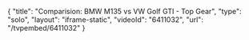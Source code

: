 {
    "title": "Comparision: BMW M135 vs VW Golf GTI - Top Gear",
    "type": "solo",
    "layout": "iframe-static",
    "videoId": "6411032",
    "url": "\/tvpembed\/6411032"
}